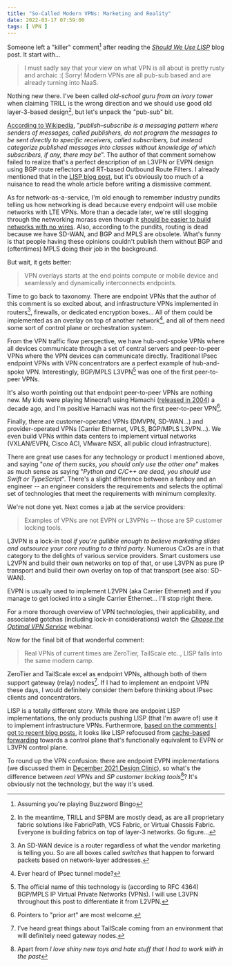 ```yaml
---
title: "So-Called Modern VPNs: Marketing and Reality"
date: 2022-03-17 07:59:00
tags: [ VPN ]
---
```

Someone left a "killer" comment[^BB] after reading the _[Should We Use LISP](https://blog.ipspace.net/2022/03/should-we-use-lisp.html)_ blog post. It start with...

> I must sadly say that your view on what VPN is all about is pretty rusty and archaic :( Sorry! Modern VPNs are all pub-sub based and are already turning into NaaS.

Nothing new there. I've been called *old-school guru from an ivory tower* when claiming TRILL is the wrong direction and we should use good old layer-3-based design[^TRILL], but let's unpack the "pub-sub" bit.
<!--more-->
[^BB]: Assuming you're playing Buzzword Bingo

[^TRILL]: In the meantime, TRILL and SPBM are mostly dead, as are all proprietary fabric solutions like FabricPath, VCS Fabric, or Virtual Chassis Fabric. Everyone is building fabrics on top of layer-3 networks. Go figure...

[According to Wikipedia](https://en.wikipedia.org/wiki/Publish%E2%80%93subscribe_pattern), "_publish–subscribe is a messaging pattern where senders of messages, called publishers, do not program the messages to be sent directly to specific receivers, called subscribers, but instead categorize published messages into classes without knowledge of which subscribers, if any, there may be_". The author of that comment somehow failed to realize that's a perfect description of an L3VPN or EVPN design using BGP route reflectors and RT-based Outbound Route Filters. I already mentioned that in the [LISP blog post](https://blog.ipspace.net/2022/03/should-we-use-lisp.html), but it's obviously too much of a nuisance to read the whole article before writing a dismissive comment.

As for network-as-a-service, I'm old enough to remember industry pundits telling us how networking is dead because every endpoint will use mobile networks with LTE VPNs. More than a decade later, we're still slogging through the networking morass even though it [should be easier to build networks with no wires](https://dilbert.com/strip/2010-04-24). Also, according to the pundits, routing is dead because we have SD-WAN, and BGP and MPLS are obsolete. What's funny is that people having these opinions couldn't publish them without BGP and (oftentimes) MPLS doing their job in the background.

But wait, it gets better:

> VPN overlays starts at the end points compute or mobile device and seamlessly and dynamically interconnects endpoints.

Time to go back to taxonomy. There are endpoint VPNs that the author of this comment is so excited about, and infrastructure VPNs implemented in routers[^SDR], firewalls, or dedicated encryption boxes... All of them could be implemented as an overlay on top of another network[^IPSEC], and all of them need some sort of control plane or orchestration system.

[^SDR]: An SD-WAN device is a router regardless of what the vendor marketing is telling you. So are all boxes called _switches_ that happen to forward packets based on network-layer addresses.

[^IPSEC]: Ever heard of IPsec tunnel mode?

From the VPN traffic flow perspective, we have hub-and-spoke VPNs where all devices communicate through a set of central servers and peer-to-peer VPNs where the VPN devices can communicate directly. Traditional IPsec endpoint VPNs with VPN concentrators are a perfect example of hub-and-spoke VPN. Interestingly, BGP/MPLS L3VPN[^L3VPN] was one of the first peer-to-peer VPNs.

[^L3VPN]: The official name of this technology is (according to RFC 4364) BGP/MPLS IP Virtual Private Networks (VPNs). I will use L3VPN throughout this post to differentiate it from L2VPN.

It's also worth pointing out that endpoint peer-to-peer VPNs are nothing new. My kids were playing Minecraft using Hamachi ([released in 2004](https://en.wikipedia.org/wiki/LogMeIn_Hamachi)) a decade ago, and I'm positive Hamachi was not the first peer-to-peer VPN[^PA].

[^PA]: Pointers to "prior art" are most welcome.

Finally, there are customer-operated VPNs (DMVPN, SD-WAN...) and provider-operated VPNs (Carrier Ethernet, VPLS, BGP/MPLS L3VPN...). We even build VPNs within data centers to implement virtual networks (VXLAN/EVPN, Cisco ACI, VMware NSX, all public cloud infrastructure).

There are great use cases for any technology or product I mentioned above, and saying "_one of them sucks, you should only use the other one_" makes as much sense as saying "_Python and C/C++ are dead, you should use Swift or TypeScript_". There's a slight difference between a fanboy and an engineer -- an engineer considers the requirements and selects the optimal set of technologies that meet the requirements with minimum complexity.

We're not done yet. Next comes a jab at the service providers:

> Examples of VPNs are not EVPN or L3VPNs -- those are SP customer locking tools.

L3VPN is a lock-in tool *if you're gullible enough to believe marketing slides and outsource your core routing to a third party*. Numerous CxOs are in that category to the delights of various service providers. Smart customers use L2VPN and build their own networks on top of that, or use L3VPN as pure IP transport and build their own overlay on top of that transport (see also: SD-WAN).

EVPN is usually used to implement L2VPN (aka Carrier Ethernet) and if you manage to get locked into a single Carrier Ethernet... I'll stop right there.

For a more thorough overview of VPN technologies, their applicability, and associated gotchas (including lock-in considerations) watch the _[Choose the Optimal VPN Service](https://www.ipspace.net/Choose_the_Optimal_VPN_Service)_ webinar.

Now for the final bit of that wonderful comment:

> Real VPNs of current times are ZeroTier, TailScale etc.., LISP falls into the same modern camp.

ZeroTier and TailScale excel as endpoint VPNs, although both of them support gateway (relay) nodes[^TS]. If I had to implement an endpoint VPN these days, I would definitely consider them before thinking about IPsec clients and concentrators.

[^TS]: I've heard great things about TailScale coming from an environment that will definitely need gateway nodes.

LISP is a totally different story. While there are endpoint LISP implementations, the only products pushing LISP (that I'm aware of) use it to implement infrastructure VPNs. Furthermore, [based on the comments I got to recent blog posts](https://blog.ipspace.net/2022/03/should-we-use-lisp.html), it looks like LISP refocused from [cache-based forwarding](https://blog.ipspace.net/2022/02/cache-based-forwarding.html) towards a control plane that's functionally equivalent to EVPN or L3VPN control plane. 

To round up the VPN confusion: there are endpoint EVPN implementations (we discussed them in [December 2021 Design Clinic](https://my.ipspace.net/bin/list?id=Design#2021_12)), so what's the difference between _real VPNs_ and _SP customer locking tools_[^TOYS]? It's obviously not the technology, but the way it's used.

[^TOYS]: Apart from _I love shiny new toys and hate stuff that I had to work with in the past_
